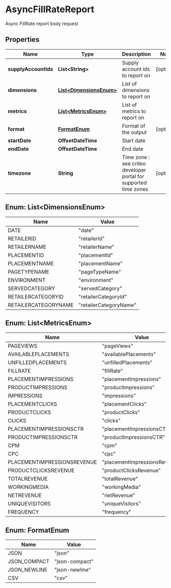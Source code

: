 

# AsyncFillRateReport

Async FillRate report body request

## Properties

| Name | Type | Description | Notes |
|------------ | ------------- | ------------- | -------------|
|**supplyAccountIds** | **List&lt;String&gt;** | Supply account ids to report on |  [optional] |
|**dimensions** | [**List&lt;DimensionsEnum&gt;**](#List&lt;DimensionsEnum&gt;) | List of dimensions to report on |  |
|**metrics** | [**List&lt;MetricsEnum&gt;**](#List&lt;MetricsEnum&gt;) | List of metrics to report on |  |
|**format** | [**FormatEnum**](#FormatEnum) | Format of the output |  [optional] |
|**startDate** | **OffsetDateTime** | Start date |  |
|**endDate** | **OffsetDateTime** | End date |  |
|**timezone** | **String** | Time zone : see criteo developer portal for supported time zones |  [optional] |



## Enum: List&lt;DimensionsEnum&gt;

| Name | Value |
|---- | -----|
| DATE | &quot;date&quot; |
| RETAILERID | &quot;retailerId&quot; |
| RETAILERNAME | &quot;retailerName&quot; |
| PLACEMENTID | &quot;placementId&quot; |
| PLACEMENTNAME | &quot;placementName&quot; |
| PAGETYPENAME | &quot;pageTypeName&quot; |
| ENVIRONMENT | &quot;environment&quot; |
| SERVEDCATEGORY | &quot;servedCategory&quot; |
| RETAILERCATEGORYID | &quot;retailerCategoryId&quot; |
| RETAILERCATEGORYNAME | &quot;retailerCategoryName&quot; |



## Enum: List&lt;MetricsEnum&gt;

| Name | Value |
|---- | -----|
| PAGEVIEWS | &quot;pageViews&quot; |
| AVAILABLEPLACEMENTS | &quot;availablePlacements&quot; |
| UNFILLEDPLACEMENTS | &quot;unfilledPlacements&quot; |
| FILLRATE | &quot;fillRate&quot; |
| PLACEMENTIMPRESSIONS | &quot;placementImpressions&quot; |
| PRODUCTIMPRESSIONS | &quot;productImpressions&quot; |
| IMPRESSIONS | &quot;impressions&quot; |
| PLACEMENTCLICKS | &quot;placementClicks&quot; |
| PRODUCTCLICKS | &quot;productClicks&quot; |
| CLICKS | &quot;clicks&quot; |
| PLACEMENTIMPRESSIONSCTR | &quot;placementImpressionsCTR&quot; |
| PRODUCTIMPRESSIONSCTR | &quot;productImpressionsCTR&quot; |
| CPM | &quot;cpm&quot; |
| CPC | &quot;cpc&quot; |
| PLACEMENTIMPRESSIONSREVENUE | &quot;placementImpressionsRevenue&quot; |
| PRODUCTCLICKSREVENUE | &quot;productClicksRevenue&quot; |
| TOTALREVENUE | &quot;totalRevenue&quot; |
| WORKINGMEDIA | &quot;workingMedia&quot; |
| NETREVENUE | &quot;netRevenue&quot; |
| UNIQUEVISITORS | &quot;uniqueVisitors&quot; |
| FREQUENCY | &quot;frequency&quot; |



## Enum: FormatEnum

| Name | Value |
|---- | -----|
| JSON | &quot;json&quot; |
| JSON_COMPACT | &quot;json-compact&quot; |
| JSON_NEWLINE | &quot;json-newline&quot; |
| CSV | &quot;csv&quot; |



